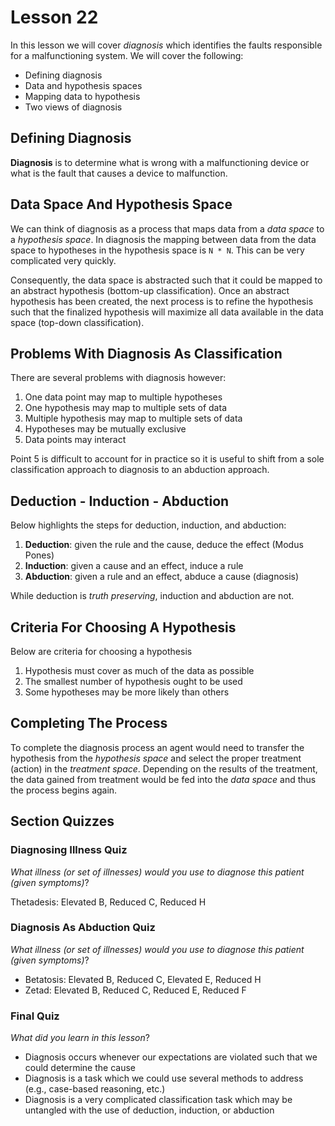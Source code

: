 # Lesson 22

In this lesson we will cover _diagnosis_ which identifies the faults responsible for a malfunctioning system. We will cover the following:

- Defining diagnosis
- Data and hypothesis spaces
- Mapping data to hypothesis
- Two views of diagnosis

## Defining Diagnosis

**Diagnosis** is to determine what is wrong with a malfunctioning device or what is the fault that causes a device to malfunction.

## Data Space And Hypothesis Space

We can think of diagnosis as a process that maps data from a _data space_ to a _hypothesis space_. In diagnosis the mapping between data from the data space to hypotheses in the hypothesis space is `N * N`. This can be very complicated very quickly.

Consequently, the data space is abstracted such that it could be mapped to an abstract hypothesis (bottom-up classification). Once an abstract hypothesis has been created, the next process is to refine the hypothesis such that the finalized hypothesis will maximize all data available in the data space (top-down classification).

## Problems With Diagnosis As Classification

There are several problems with diagnosis however:

1. One data point may map to multiple hypotheses
2. One hypothesis may map to multiple sets of data
3. Multiple hypothesis may map to multiple sets of data
4. Hypotheses may be mutually exclusive
5. Data points may interact

Point 5 is difficult to account for in practice so it is useful to shift from a sole classification approach to diagnosis to an abduction approach.

## Deduction - Induction - Abduction

Below highlights the steps for deduction, induction, and abduction:

1. **Deduction**: given the rule and the cause, deduce the effect (Modus Pones)
2. **Induction**: given a cause and an effect, induce a rule
3. **Abduction**: given a rule and an effect, abduce a cause (diagnosis)

While deduction is _truth preserving_, induction and abduction are not.

## Criteria For Choosing A Hypothesis

Below are criteria for choosing a hypothesis

1. Hypothesis must cover as much of the data as possible
2. The smallest number of hypothesis ought to be used
3. Some hypotheses may be more likely than others

## Completing The Process

To complete the diagnosis process an agent would need to transfer the hypothesis from the _hypothesis space_ and select the proper treatment (action) in the _treatment space_. Depending on the results of the treatment, the data gained from treatment would be fed into the _data space_ and thus the process begins again.

## Section Quizzes

### Diagnosing Illness Quiz

_What illness (or set of illnesses) would you use to diagnose this patient (given symptoms)_?

Thetadesis: Elevated B, Reduced C, Reduced H

### Diagnosis As Abduction Quiz

_What illness (or set of illnesses) would you use to diagnose this patient (given symptoms)_?

- Betatosis: Elevated B, Reduced C, Elevated E, Reduced H
- Zetad: Elevated B, Reduced C, Reduced E, Reduced F

### Final Quiz

_What did you learn in this lesson_?

- Diagnosis occurs whenever our expectations are violated such that we could determine the cause
- Diagnosis is a task which we could use several methods to address (e.g., case-based reasoning, etc.)
- Diagnosis is a very complicated classification task which may be untangled with the use of deduction, induction, or abduction
